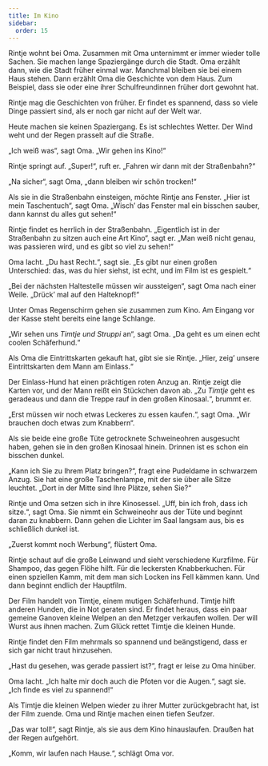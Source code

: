 ```yaml
---
title: Im Kino
sidebar:
  order: 15
---
```


Rintje wohnt bei Oma. Zusammen mit Oma unternimmt er immer wieder tolle Sachen. Sie machen lange Spaziergänge durch die Stadt. Oma erzählt dann, wie die Stadt früher einmal war. Manchmal bleiben sie bei einem Haus stehen. Dann erzählt Oma die Geschichte von dem Haus. Zum Beispiel, dass sie oder eine ihrer Schulfreundinnen früher dort gewohnt hat.

Rintje mag die Geschichten von früher. Er findet es spannend, dass so viele Dinge passiert sind, als er noch gar nicht auf der Welt war.

Heute machen sie keinen Spaziergang. Es ist schlechtes Wetter. Der Wind weht und der Regen prasselt auf die Straße.

„Ich weiß was“, sagt Oma. „Wir gehen ins Kino!“

Rintje springt auf. „Super!“, ruft er. „Fahren wir dann mit der Straßenbahn?“

„Na sicher“, sagt Oma, „dann bleiben wir schön trocken!“

Als sie in die Straßenbahn einsteigen, möchte Rintje ans Fenster. „Hier ist mein Taschentuch“, sagt Oma. „Wisch’ das Fenster mal ein bisschen sauber, dann kannst du alles gut sehen!“

Rintje findet es herrlich in der Straßenbahn. „Eigentlich ist in der Straßenbahn zu sitzen auch eine Art Kino“, sagt er. „Man weiß nicht genau, was passieren wird, und es gibt so viel zu sehen!“

Oma lacht. „Du hast Recht.“, sagt sie. „Es gibt nur einen großen Unterschied: das, was du hier siehst, ist echt, und im Film ist es gespielt.“

„Bei der nächsten Haltestelle müssen wir aussteigen“, sagt Oma nach einer Weile. „Drück’ mal auf den Halteknopf!“

Unter Omas Regenschirm gehen sie zusammen zum Kino. Am Eingang vor der Kasse steht bereits eine lange Schlange.

„Wir sehen uns _Timtje und Struppi_ an“, sagt Oma. „Da geht es um einen echt coolen Schäferhund.“

Als Oma die Eintrittskarten gekauft hat, gibt sie sie Rintje. „Hier, zeig’ unsere Eintrittskarten dem Mann am Einlass.“

Der Einlass-Hund hat einen prächtigen roten Anzug an. Rintje zeigt die Karten vor, und der Mann reißt ein Stückchen davon ab. „Zu _Timtje_ geht es geradeaus und dann die Treppe rauf in den großen Kinosaal.“, brummt er.

„Erst müssen wir noch etwas Leckeres zu essen kaufen.“, sagt Oma. „Wir brauchen doch etwas zum Knabbern“.

Als sie beide eine große Tüte getrocknete Schweineohren ausgesucht haben, gehen sie in den großen Kinosaal hinein. Drinnen ist es schon ein bisschen dunkel.

„Kann ich Sie zu Ihrem Platz bringen?“, fragt eine Pudeldame in schwarzem Anzug. Sie hat eine große Taschenlampe, mit der sie über alle Sitze leuchtet. „Dort in der Mitte sind Ihre Plätze, sehen Sie?“

Rintje und Oma setzen sich in ihre Kinosessel. „Uff, bin ich froh, dass ich sitze.“, sagt Oma. Sie nimmt ein Schweineohr aus der Tüte und beginnt daran zu knabbern. Dann gehen die Lichter im Saal langsam aus, bis es schließlich dunkel ist.

„Zuerst kommt noch Werbung“, flüstert Oma.

Rintje schaut auf die große Leinwand und sieht verschiedene Kurzfilme. Für Shampoo, das gegen Flöhe hilft. Für die leckersten Knabberkuchen. Für einen spziellen Kamm, mit dem man sich Locken ins Fell kämmen kann. Und dann beginnt endlich der Hauptfilm.

Der Film handelt von Timtje, einem mutigen Schäferhund. Timtje hilft anderen Hunden, die in Not geraten sind. Er findet heraus, dass ein paar gemeine Ganoven kleine Welpen an den Metzger verkaufen wollen. Der will Wurst aus ihnen machen. Zum Glück rettet Timtje die kleinen Hunde.

Rintje findet den Film mehrmals so spannend und beängstigend, dass er sich gar nicht traut hinzusehen.

„Hast du gesehen, was gerade passiert ist?“, fragt er leise zu Oma hinüber.

Oma lacht. „Ich halte mir doch auch die Pfoten vor die Augen.“, sagt sie. „Ich finde es viel zu spannend!“

Als Timtje die kleinen Welpen wieder zu ihrer Mutter zurückgebracht hat, ist der Film zuende. Oma und Rintje machen einen tiefen Seufzer.

„Das war toll!“, sagt Rintje, als sie aus dem Kino hinauslaufen. Draußen hat der Regen aufgehört.

„Komm, wir laufen nach Hause.“, schlägt Oma vor.
